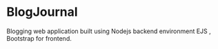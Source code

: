 # BlogJournal
Blogging web application built using Nodejs backend environment EJS , Bootstrap for frontend.
